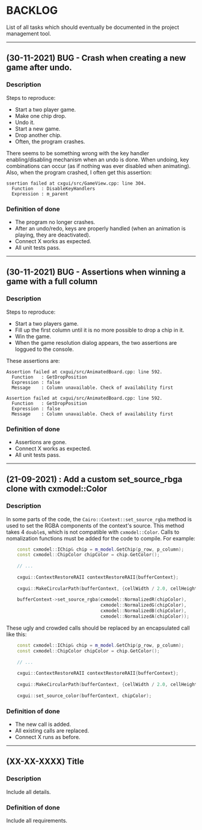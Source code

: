 # BACKLOG

List of all tasks which should eventually be documented in the project management tool.

---------------------------------------------------------------------------------------------------
## (30-11-2021) BUG - Crash when creating a new game after undo.

### Description
Steps to reproduce:
 - Start a two player game.
 - Make one chip drop.
 - Undo it.
 - Start a new game.
 - Drop another chip.
 - Often, the program crashes.

There seems to be something wrong with the key handler enabling/disabling
mechanism when an undo is done. When undoing, key combinations can occur
(as if nothing was ever disabled when animating). Also, when the program
crashed, I often get this assertion:

```
ssertion failed at cxgui/src/GameView.cpp: line 304.
  Function   : DisableKeyHandlers
  Expression : m_parent
```

### Definition of done

 - The program no longer crashes.
 - After an undo/redo, keys are properly handled (when an animation
   is playing, they are deactivated).
 - Connect X works as expected.
 - All unit tests pass.


---------------------------------------------------------------------------------------------------
## (30-11-2021) BUG - Assertions when winning a game with a full column

### Description
Steps to reproduce:

 - Start a two players game.
 - Fill up the first column until it is no more possible to drop
   a chip in it.
 - Win the game.
 - When the game resolution dialog appears, the two assertions
   are loggued to the console.

These assertions are:

```
Assertion failed at cxgui/src/AnimatedBoard.cpp: line 592.
  Function   : GetDropPosition
  Expression : false
  Message    : Column unavailable. Check of availability first

Assertion failed at cxgui/src/AnimatedBoard.cpp: line 592.
  Function   : GetDropPosition
  Expression : false
  Message    : Column unavailable. Check of availability first
```

### Definition of done
 - Assertions are gone.
 - Connect X works as expected.
 - All unit tests pass.


---------------------------------------------------------------------------------------------------
## (21-09-2021) : Add a custom set_source_rbga clone with cxmodel::Color

### Description
In some parts of the code, the `Cairo::Context::set_source_rgba` method is used to
set the RGBA components of the context's source. This method takes 4 `double`s, which
is not compatible with `cxmodel::Color`. Calls to nomalization functions must be
added for the code to compile. For example:

```c++
    const cxmodel::IChip& chip = m_model.GetChip(p_row, p_column);
    const cxmodel::ChipColor chipColor = chip.GetColor();
    
    // ...
    
    cxgui::ContextRestoreRAII contextRestoreRAII{bufferContext};
    
    cxgui::MakeCircularPath(bufferContext, {cellWidth / 2.0, cellHeight / 2.0}, radius);
    
    bufferContext->set_source_rgba(cxmodel::NormalizedR(chipColor),
                                   cxmodel::NormalizedG(chipColor),
                                   cxmodel::NormalizedB(chipColor),
                                   cxmodel::NormalizedA(chipColor));
```

These ugly and crowded calls should be replaced by an encapsulated call
like this:

```c++
    const cxmodel::IChip& chip = m_model.GetChip(p_row, p_column);
    const cxmodel::ChipColor chipColor = chip.GetColor();
    
    // ...
    
    cxgui::ContextRestoreRAII contextRestoreRAII{bufferContext};
    
    cxgui::MakeCircularPath(bufferContext, {cellWidth / 2.0, cellHeight / 2.0}, radius);
    
    cxgui::set_source_color(bufferContext, chipColor);
```

### Definition of done
- The new call is added.
- All existing calls are replaced.
- Connect X runs as before.


---------------------------------------------------------------------------------------------------
## (XX-XX-XXXX) Title

### Description
Include all details.

### Definition of done
Include all requirements.
